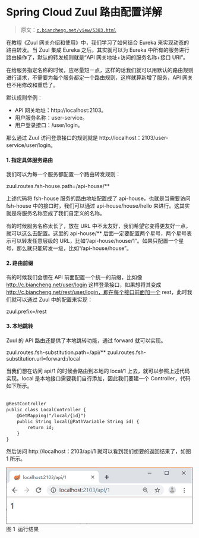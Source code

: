 # Spring Cloud Zuul 路由配置详解

> 原文：[`c.biancheng.net/view/5383.html`](http://c.biancheng.net/view/5383.html)

在教程《Zuul 网关介绍和使用》中，我们学习了如何结合 Eureka 来实现动态的路由转发。当 Zuul 集成 Eureka 之后，其实就可以为 Eureka 中所有的服务进行路由操作了，默认的转发规则就是“API 网关地址+访问的服务名称+接口 URI”。

在给服务指定名称的时候，应尽量短一点，这样的话我们就可以用默认的路由规则进行请求，不需要为每个服务都定一个路由规则，这样就算新增了服务，API 网关也不用修改和重启了。

默认规则举例：

*   API 网关地址：http://localhost:2103。
*   用户服务名称：user-service。
*   用户登录接口：/user/login。

那么通过 Zuul 访问登录接口的规则就是 http://localhost：2103/user-service/user/login。

#### 1\. 指定具体服务路由

我们可以为每一个服务都配置一个路由转发规则：

zuul.routes.fsh-house.path=/api-house/**

上述代码将 fsh-house 服务的路由地址配置成了 api-house，也就是当需要访问 fsh-house 中的接口时，我们可以通过 api-house/house/hello 来进行。这其实就是将服务名称变成了我们自定义的名称。

有的时候服务名称太长了，放在 URL 中不太友好，我们希望它变得更友好一点，就可以这么去配置。这里的 api-house/** 后面一定要配置两个星号，两个星号表示可以转发任意层级的 URL，比如“/api-house/house/1”。如果只配置一个星号，那么就只能转发一级，比如“/api-house/house”。

#### 2\. 路由前缀

有的时候我们会想在 API 前面配置一个统一的前缀，比如像 http://c.biancheng.net/user/login 这样登录接口，如果想将其变成 http://c.biancheng.net/rest/user/login，即在每个接口前面加一个 rest，此时我们就可以通过 Zuul 中的配置来实现：

zuul.prefix=/rest

#### 3\. 本地跳转

Zuul 的 API 路由还提供了本地跳转功能，通过 forward 就可以实现。

zuul.routes.fsh-substitution.path=/api/**
zuul.routes.fsh-substitution.url=forward:/local

当我们想在访问 api/1 的时候会路由到本地的 local/1 上去，就可以参照上述代码实现。local 是本地接口需要我们自行添加，因此我们要建一个 Controller，代码如下所示。

```

@RestController
public class LocalController {
    @GetMapping("/local/{id}")
    public String local(@PathVariable String id) {
        return id;
    }
}
```

然后访问 http://localhost：2103/api/1 就可以看到我们想要的返回结果了，如图 1 所示。

![运行结果](img/701159b2d3cf4cebf7c5e61a37add00d.png)
图 1  运行结果